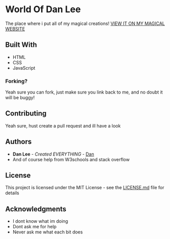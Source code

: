 # World Of Dan Lee

The place where i put all of my magical creations!
[VIEW IT ON MY MAGICAL WEBSITE](https://danlee.uk.to)

## Built With

* HTML
* CSS
* JavaScript

### Forking?

Yeah sure you can fork, just make sure you link back to me, and no doubt it will be buggy!

## Contributing

Yeah sure, hust create a pull request and ill have a look


## Authors

* **Dan Lee** - *Created EVERYTHING* - [Dan](https://github.com/dan-lee76)
* And of course help from W3schools and stack overflow

## License

This project is licensed under the MIT License - see the [LICENSE.md](LICENSE.md) file for details

## Acknowledgments

* I dont know what im doing
* Dont ask me for help
* Never ask me what each bit does
